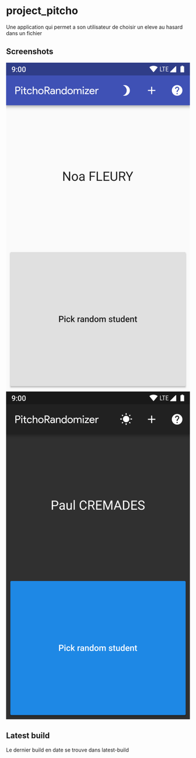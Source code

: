 # project_pitcho

Une application qui permet a son utilisateur de choisir un eleve au hasard dans un fichier

## Screenshots

![picture](/screenshots/light.png)
![picture](/screenshots/dark.png)

## Latest build

Le dernier build en date se trouve dans latest-build
